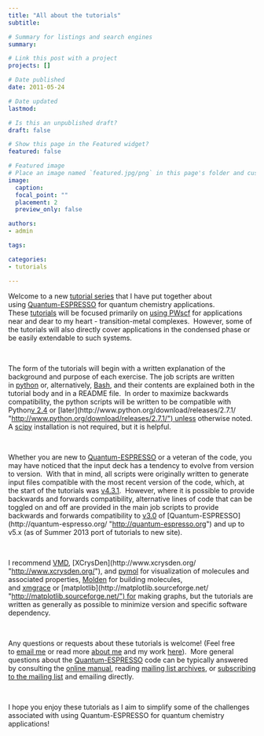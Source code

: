 ```yaml
---
title: "All about the tutorials"
subtitle: 

# Summary for listings and search engines
summary: 

# Link this post with a project
projects: []

# Date published
date: 2011-05-24

# Date updated
lastmod: 

# Is this an unpublished draft?
draft: false

# Show this page in the Featured widget?
featured: false

# Featured image
# Place an image named `featured.jpg/png` in this page's folder and customize its options here.
image:
  caption: 
  focal_point: ""
  placement: 2
  preview_only: false

authors:
- admin

tags:

categories:
- tutorials

---
```

Welcome to a new [tutorial series](../Tutorials "../Tutorials") that I have put together about using [Quantum-ESPRESSO](http://quantum-espresso.org/ "http://quantum-espresso.org") for quantum chemistry applications.  These [tutorials](../Tutorials "../Tutorials") will be focused primarily on [using PWscf](http://www.quantum-espresso.org/users-manual/ "http://www.quantum-espresso.org/users-manual/") for applications near and dear to my heart - transition-metal complexes.  However, some of the tutorials will also directly cover applications in the condensed phase or be easily extendable to such systems.


 


The form of the tutorials will begin with a written explanation of the background and purpose of each exercise. The job scripts are written in [python](http://www.python.org/ "http://www.python.org") or, alternatively, [Bash](http://en.wikipedia.org/wiki/Bash_(Unix_shell) "http://en.wikipedia.org/wiki/Bash_(Unix_shell)"), and their contents are explained both in the tutorial body and in a README file.  In order to maximize backwards compatibility, the python scripts will be written to be compatible with Python[v 2.4](http://www.python.org/download/releases/2.4.3/ "http://www.python.org/download/releases/2.4.3/") or [later](http://www.python.org/download/releases/2.7.1/ "http://www.python.org/download/releases/2.7.1/") unless otherwise noted.  A [scipy](http://www.scipy.org/ "http://www.scipy.org") installation is not required, but it is helpful.


 


Whether you are new to [Quantum-ESPRESSO](http://quantum-espresso.org/ "http://quantum-espresso.org") or a veteran of the code, you may have noticed that the input deck has a tendency to evolve from version to version.  With that in mind, all scripts were originally written to generate input files compatible with the most recent version of the code, which, at the start of the tutorials was [v4.3.1](http://qe-forge.org/gf/project/q-e/ "http://qe-forge.org/gf/project/q-e/").  However, where it is possible to provide backwards and forwards compatibility, alternative lines of code that can be toggled on and off are provided in the main job scripts to provide backwards and forwards compatibility to [v3.0](http://www.pwscf.org/download.php#previous "http://www.pwscf.org/download.php#previous") of [Quantum-ESPRESSO](http://quantum-espresso.org/ "http://quantum-espresso.org") and up to v5.x (as of Summer 2013 port of tutorials to new site).


 


I recommend [VMD](http://www.ks.uiuc.edu/Research/vmd/ "http://www.ks.uiuc.edu/Research/vmd/"), [XCrysDen](http://www.xcrysden.org/ "http://www.xcrysden.org/"), and [pymol](http://www.pymol.org/ "http://www.pymol.org/") for visualization of molecules and associated properties, [Molden](http://www.cmbi.ru.nl/molden/howtoget.html "http://www.cmbi.ru.nl/molden/howtoget.html") for building molecules, and [xmgrace](http://plasma-gate.weizmann.ac.il/Grace/ "http://plasma-gate.weizmann.ac.il/Grace/") or [matplotlib](http://matplotlib.sourceforge.net/ "http://matplotlib.sourceforge.net/") for making graphs, but the tutorials are written as generally as possible to minimize version and specific software dependency.


 


Any questions or requests about these tutorials is welcome! (Feel free to [email me](mailto:hjkulikATmitDOTedu?subject=QC%20with%20Q-E%20Tutorials "mailto:hjkulikATmitDOTedu?subject=QC with Q-E Tutorials") or read more [about me](../about-heather "..//about-heather") and my work [here](../Research "../Research")).  More general questions about the [Quantum-ESPRESSO](http://quantum-espresso.org/ "http://quantum-espresso.org") code can be typically answered by consulting the [online manual](http://www.quantum-espresso.org/wp-content/uploads/Doc/user_guide.pdf "http://www.quantum-espresso.org/wp-content/uploads/Doc/user_guide.pdf"), reading [mailing list archives](http://qe-forge.org/pipermail/pw_forum/ "http://qe-forge.org/pipermail/pw_forum/"), or [subscribing to the mailing list](http://pwscf.org/mailman/listinfo/pw_forum "http://pwscf.org/mailman/listinfo/pw_forum") and emailing directly.


 


I hope you enjoy these tutorials as I aim to simplify some of the challenges associated with using Quantum-ESPRESSO for quantum chemistry applications!


